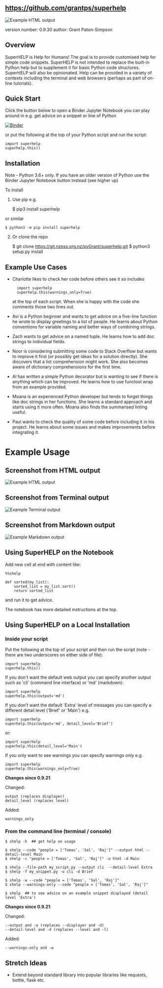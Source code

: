 ## https://github.com/grantps/superhelp

![Example HTML output](https://github.com/grantps/superhelp/raw/master/superhelp_logo_padded_small.png)

version number: 0.9.30
author: Grant Paton-Simpson

## Overview

SuperHELP is Help for Humans! The goal is to provide customised help for
simple code snippets. SuperHELP is not intended to replace the built-in Python
help but to supplement it for basic Python code structures. SuperHELP will
also be opinionated. Help can be provided in a variety of contexts including
the terminal and web browsers (perhaps as part of on-line tutorials).

## Quick Start

Click the button below to open a Binder Jupyter Notebook you can play around
in e.g. get advice on a snippet or line of Python

[![Binder](https://mybinder.org/badge_logo.svg)](https://mybinder.org/v2/git/https%3A%2F%2Fgithub.com%2Fgrantps%2Fsuperhelp.git/master?filepath=notebooks%2FSuperhelpDemo.ipynb)

or put the following at the top of your Python script and run the script:

    import superhelp
    superhelp.this()

## Installation

Note - Python 3.6+ only. If you have an older version of Python use the Binder
Jupyter Notebook button instead (see higher up)

To install

1) Use pip e.g.

    $ pip3 install superhelp

or similar

    $ python3 -m pip install superhelp

2) Or clone the repo

    $ git clone https://git.nzoss.org.nz/pyGrant/superhelp.git
    $ python3 setup.py install

## Example Use Cases

* Charlotte likes to check her code before others see it so includes

        import superhelp
        superhelp.this(warnings_only=True)

    at the top of each script. When she is happy with the code she comments
    those two lines out.

* Avi is a Python beginner and wants to get advice on a five-line
function he wrote to display greetings to a list of people. He learns about
Python conventions for variable naming and better ways of combining strings.

* Zach wants to get advice on a named tuple. He learns how to add doc strings
to individual fields.

* Noor is considering submitting some code to Stack Overflow but wants to
improve it first (or possibly get ideas for a solution directly). She discovers
that a list comprehension might work. She also becomes aware of dictionary
comprehensions for the first time.

* Al has written a simple Python decorator but is wanting to see if there is
anything which can be improved. He learns how to use functool.wrap from an
example provided.

* Moana is an experienced Python developer but tends to forget things like doc
strings in her functions. She learns a standard approach and starts using it
more often. Moana also finds the summarised linting useful.

* Paul wants to check the quality of some code before including it in his
project. He learns about some issues and makes improvements before integrating
it.

# Example Usage

## Screenshot from HTML output

![Example HTML output](https://github.com/grantps/superhelp/raw/master/example_html_output_1.png)

## Screenshot from Terminal output

![Example Terminal output](https://github.com/grantps/superhelp/raw/master/example_terminal_output_1.png)

## Screenshot from Markdown output

![Example Markdown output](https://github.com/grantps/superhelp/raw/master/example_markdown_output_1.png)

## Using SuperHELP on the Notebook

Add new cell at end with content like:

    %%shelp
    
    def sorted(my_list):
        sorted_list = my_list.sort()
        return sorted_list

and run it to get advice.

The notebook has more detailed instructions at the top.

## Using SuperHELP on a Local Installation

### Inside your script

Put the following at the top of your script and then run the script (note - there are two underscores on either side of file):

    import superhelp
    superhelp.this()

If you don't want the default web output you can specify another output such as 'cli' (command line interface) or 'md' (markdown):

    import superhelp
    superhelp.this(output='md')

If you don't want the default 'Extra' level of messages you can specify a different detail level ('Brief' or 'Main') e.g.

    import superhelp
    superhelp.this(output='md', detail_level='Brief')

or:

    import superhelp
    superhelp.this(detail_level='Main')

If you only want to see warnings you can specify warnings only e.g.

    import superhelp
    superhelp.this(warnings_only=True)

**Changes since 0.9.21**:

Changed:

    output (replaces displayer)
    detail_level (replaces level)

Added:

    warnings_only

### From the command line (terminal / console)

    $ shelp -h  ## get help on usage

    $ shelp --code "people = ['Tomas', 'Sal', 'Raj']" --output html --detail-level Main
    $ shelp -c "people = ['Tomas', 'Sal', 'Raj']" -o html -d Main

    $ shelp --file-path my_script.py --output cli  --detail-level Extra
    $ shelp -f my_snippet.py -o cli -d Brief

    $ shelp -w --code "people = ['Tomas', 'Sal', 'Raj']"
    $ shelp --warnings-only --code "people = ['Tomas', 'Sal', 'Raj']"

    $ shelp  ## to see advice on an example snippet displayed (detail level 'Extra')

**Changes since 0.9.21**:

Changed:

    --output and -o (replaces --displayer and -d)
    --detail-level and -d (replaces --level and -l)

Added:

    --warnings-only and -w

    
## Stretch Ideas

* Extend beyond standard library into popular libraries like requests, bottle, flask etc.
